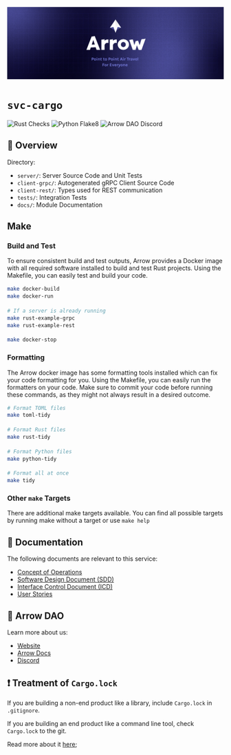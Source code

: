 ![Arrow Banner](https://github.com/Arrow-air/.github/raw/main/profile/assets/arrow_v2_twitter-banner_neu.png)

# `svc-cargo`

![Rust
Checks](https://github.com/arrow-air/svc-cargo/actions/workflows/rust_ci.yml/badge.svg?branch=main)
![Python Flake8](https://github.com/arrow-air/svc-cargo/actions/workflows/python_ci.yml/badge.svg?branch=main)
![Arrow DAO
Discord](https://img.shields.io/discord/853833144037277726?style=plastic)

## :telescope: Overview

Directory:
- `server/`: Server Source Code and Unit Tests
- `client-grpc/`: Autogenerated gRPC Client Source Code
- `client-rest/`: Types used for REST communication
- `tests/`: Integration Tests
- `docs/`: Module Documentation

## Make

### Build and Test

To ensure consistent build and test outputs, Arrow provides a Docker image with all required software installed to build and test Rust projects.
Using the Makefile, you can easily test and build your code.

```bash
make docker-build
make docker-run

# If a server is already running
make rust-example-grpc
make rust-example-rest

make docker-stop
```

### Formatting

The Arrow docker image has some formatting tools installed which can fix your code formatting for you.
Using the Makefile, you can easily run the formatters on your code.
Make sure to commit your code before running these commands, as they might not always result in a desired outcome.

```bash
# Format TOML files
make toml-tidy

# Format Rust files
make rust-tidy

# Format Python files
make python-tidy

# Format all at once
make tidy
```

### Other `make` Targets

There are additional make targets available. You can find all possible targets by running make without a target or use `make help`

## :scroll: Documentation
The following documents are relevant to this service:
- [Concept of Operations](./docs/conops.md)
- [Software Design Document (SDD)](./docs/sdd.md)
- [Interface Control Document (ICD)](./docs/icd.md)
- [User Stories](https://docs.google.com/spreadsheets/u/1/d/1Ad238NAEj6QUzgsjPTRRFJy6NiQVQt2e7affwVVDAFo/edit#gid=1071403191)

## :busts_in_silhouette: Arrow DAO
Learn more about us:
- [Website](https://www.arrowair.com/)
- [Arrow Docs](https://www.arrowair.com/docs/intro)
- [Discord](https://discord.com/invite/arrow)

## :exclamation: Treatment of `Cargo.lock`
If you are building a non-end product like a library, include `Cargo.lock` in `.gitignore`.

If you are building an end product like a command line tool, check `Cargo.lock` to the git. 

Read more about it [here](https://doc.rust-lang.org/cargo/guide/cargo-toml-vs-cargo-lock.html);
